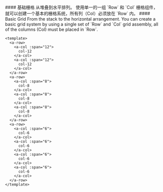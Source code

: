 <cn>
#### 基础栅格
从堆叠到水平排列。
使用单一的一组 `Row` 和 `Col` 栅格组件，就可以创建一个基本的栅格系统，所有列（Col）必须放在 `Row` 内。
</cn>

<us>
#### Basic Grid
From the stack to the horizontal arrangement.
You can create a basic grid system by using a single set of `Row` and `Col` grid assembly, all of the columns (Col) must be placed in `Row`.
</us>

```vue
<template>
  <a-row>
    <a-col :span="12">
      col-12
    </a-col>
    <a-col :span="12">
      col-12
    </a-col>
  </a-row>
  <a-row>
    <a-col :span="8">
      col-8
    </a-col>
    <a-col :span="8">
      col-8
    </a-col>
    <a-col :span="8">
      col-8
    </a-col>
  </a-row>
  <a-row>
    <a-col :span="6">
      col-6
    </a-col>
    <a-col :span="6">
      col-6
    </a-col>
    <a-col :span="6">
      col-6
    </a-col>
    <a-col :span="6">
      col-6
    </a-col>
  </a-row>
</template>
```
